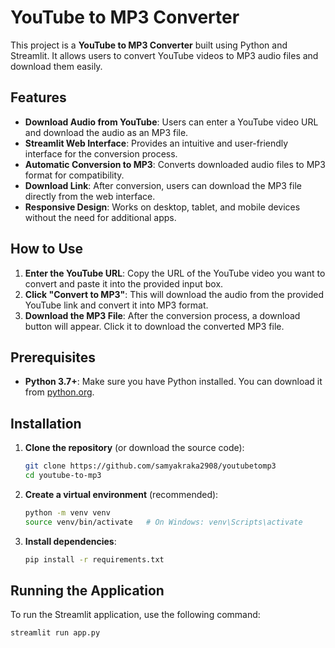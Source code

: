# YouTube to MP3 Converter

This project is a **YouTube to MP3 Converter** built using Python and Streamlit. It allows users to convert YouTube videos to MP3 audio files and download them easily. 

## Features

- **Download Audio from YouTube**: Users can enter a YouTube video URL and download the audio as an MP3 file.
- **Streamlit Web Interface**: Provides an intuitive and user-friendly interface for the conversion process.
- **Automatic Conversion to MP3**: Converts downloaded audio files to MP3 format for compatibility.
- **Download Link**: After conversion, users can download the MP3 file directly from the web interface.
- **Responsive Design**: Works on desktop, tablet, and mobile devices without the need for additional apps.

## How to Use

1. **Enter the YouTube URL**: Copy the URL of the YouTube video you want to convert and paste it into the provided input box.
2. **Click "Convert to MP3"**: This will download the audio from the provided YouTube link and convert it into MP3 format.
3. **Download the MP3 File**: After the conversion process, a download button will appear. Click it to download the converted MP3 file.

## Prerequisites

- **Python 3.7+**: Make sure you have Python installed. You can download it from [python.org](https://www.python.org/downloads/).

## Installation

1. **Clone the repository** (or download the source code):
    ```bash
    git clone https://github.com/samyakraka2908/youtubetomp3
    cd youtube-to-mp3
    ```

2. **Create a virtual environment** (recommended):
    ```bash
    python -m venv venv
    source venv/bin/activate   # On Windows: venv\Scripts\activate
    ```

3. **Install dependencies**:
    ```bash
    pip install -r requirements.txt
    ```

## Running the Application

To run the Streamlit application, use the following command:
```bash
streamlit run app.py
